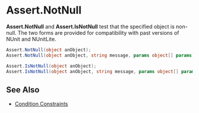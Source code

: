 # Assert.NotNull


**Assert.NotNull** and **Assert.IsNotNull** test that the specified object is non-null.
The two forms are provided for compatibility with past versions of NUnit and
NUnitLite.

```csharp
Assert.NotNull(object anObject);
Assert.NotNull(object anObject, string message, params object[] params);

Assert.IsNotNull(object anObject);
Assert.IsNotNull(object anObject, string message, params object[] params);
```

## See Also
 * [Condition Constraints](xref:constraints#condition-constraints)
